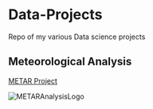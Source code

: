# Data-Projects
Repo of my various Data science projects

## Meteorological Analysis
[METAR Project](https://www.youtube.com/watch?v=GcRGMI8bsDQ)

![METARAnalysisLogo](https://github.com/Neplooo/Data-Projects/assets/113266554/5d8d190a-5a9e-4e98-aee4-ae367dba09bb)
